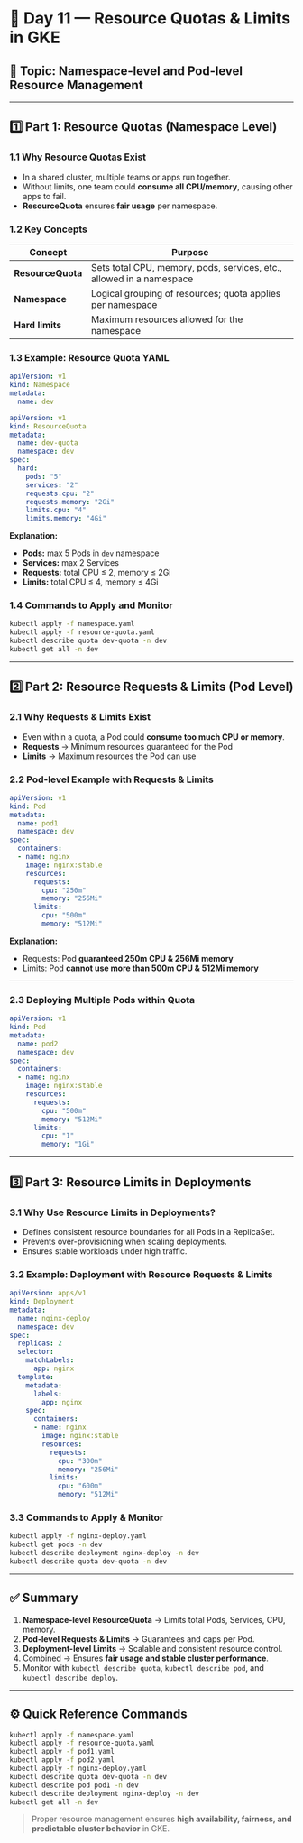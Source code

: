 # 📏 Day 11 — Resource Quotas & Limits in GKE

## 🧠 Topic: Namespace-level and Pod-level Resource Management

---

## 1️⃣ Part 1: Resource Quotas (Namespace Level)

### 1.1 Why Resource Quotas Exist

- In a shared cluster, multiple teams or apps run together.  
- Without limits, one team could **consume all CPU/memory**, causing other apps to fail.  
- **ResourceQuota** ensures **fair usage** per namespace.

### 1.2 Key Concepts

| Concept         | Purpose |
|-----------------|----------|
| **ResourceQuota** | Sets total CPU, memory, pods, services, etc., allowed in a namespace |
| **Namespace**     | Logical grouping of resources; quota applies per namespace |
| **Hard limits**   | Maximum resources allowed for the namespace |

### 1.3 Example: Resource Quota YAML

```yaml
apiVersion: v1
kind: Namespace
metadata:
  name: dev
```

```yaml
apiVersion: v1
kind: ResourceQuota
metadata:
  name: dev-quota
  namespace: dev
spec:
  hard:
    pods: "5"
    services: "2"
    requests.cpu: "2"
    requests.memory: "2Gi"
    limits.cpu: "4"
    limits.memory: "4Gi"
```

**Explanation:**
- **Pods:** max 5 Pods in `dev` namespace  
- **Services:** max 2 Services  
- **Requests:** total CPU ≤ 2, memory ≤ 2Gi  
- **Limits:** total CPU ≤ 4, memory ≤ 4Gi  

### 1.4 Commands to Apply and Monitor

```bash
kubectl apply -f namespace.yaml
kubectl apply -f resource-quota.yaml
kubectl describe quota dev-quota -n dev
kubectl get all -n dev
```

---

## 2️⃣ Part 2: Resource Requests & Limits (Pod Level)

### 2.1 Why Requests & Limits Exist

- Even within a quota, a Pod could **consume too much CPU or memory**.  
- **Requests** → Minimum resources guaranteed for the Pod  
- **Limits** → Maximum resources the Pod can use  

### 2.2 Pod-level Example with Requests & Limits

```yaml
apiVersion: v1
kind: Pod
metadata:
  name: pod1
  namespace: dev
spec:
  containers:
  - name: nginx
    image: nginx:stable
    resources:
      requests:
        cpu: "250m"
        memory: "256Mi"
      limits:
        cpu: "500m"
        memory: "512Mi"
```

**Explanation:**
- Requests: Pod **guaranteed 250m CPU & 256Mi memory**  
- Limits: Pod **cannot use more than 500m CPU & 512Mi memory**  

---

### 2.3 Deploying Multiple Pods within Quota

```yaml
apiVersion: v1
kind: Pod
metadata:
  name: pod2
  namespace: dev
spec:
  containers:
  - name: nginx
    image: nginx:stable
    resources:
      requests:
        cpu: "500m"
        memory: "512Mi"
      limits:
        cpu: "1"
        memory: "1Gi"
```

---

## 3️⃣ Part 3: Resource Limits in Deployments

### 3.1 Why Use Resource Limits in Deployments?

- Defines consistent resource boundaries for all Pods in a ReplicaSet.  
- Prevents over-provisioning when scaling deployments.  
- Ensures stable workloads under high traffic.

### 3.2 Example: Deployment with Resource Requests & Limits

```yaml
apiVersion: apps/v1
kind: Deployment
metadata:
  name: nginx-deploy
  namespace: dev
spec:
  replicas: 2
  selector:
    matchLabels:
      app: nginx
  template:
    metadata:
      labels:
        app: nginx
    spec:
      containers:
      - name: nginx
        image: nginx:stable
        resources:
          requests:
            cpu: "300m"
            memory: "256Mi"
          limits:
            cpu: "600m"
            memory: "512Mi"
```

### 3.3 Commands to Apply & Monitor

```bash
kubectl apply -f nginx-deploy.yaml
kubectl get pods -n dev
kubectl describe deployment nginx-deploy -n dev
kubectl describe quota dev-quota -n dev
```

---

## ✅ Summary

1. **Namespace-level ResourceQuota** → Limits total Pods, Services, CPU, memory.  
2. **Pod-level Requests & Limits** → Guarantees and caps per Pod.  
3. **Deployment-level Limits** → Scalable and consistent resource control.  
4. Combined → Ensures **fair usage and stable cluster performance**.  
5. Monitor with `kubectl describe quota`, `kubectl describe pod`, and `kubectl describe deploy`.

---

## ⚙️ Quick Reference Commands

```bash
kubectl apply -f namespace.yaml
kubectl apply -f resource-quota.yaml
kubectl apply -f pod1.yaml
kubectl apply -f pod2.yaml
kubectl apply -f nginx-deploy.yaml
kubectl describe quota dev-quota -n dev
kubectl describe pod pod1 -n dev
kubectl describe deployment nginx-deploy -n dev
kubectl get all -n dev
```

> Proper resource management ensures **high availability, fairness, and predictable cluster behavior** in GKE.

